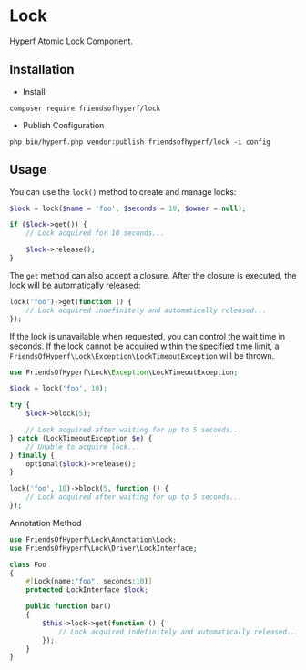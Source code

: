 # Lock

Hyperf Atomic Lock Component.

## Installation

- Install

```shell
composer require friendsofhyperf/lock
```

- Publish Configuration

```shell
php bin/hyperf.php vendor:publish friendsofhyperf/lock -i config
```

## Usage

You can use the `lock()` method to create and manage locks:

```php
$lock = lock($name = 'foo', $seconds = 10, $owner = null);

if ($lock->get()) {
    // Lock acquired for 10 seconds...

    $lock->release();
}
```

The `get` method can also accept a closure. After the closure is executed, the lock will be automatically released:

```php
lock('foo')->get(function () {
    // Lock acquired indefinitely and automatically released...
});
```

If the lock is unavailable when requested, you can control the wait time in seconds. If the lock cannot be acquired within the specified time limit, a `FriendsOfHyperf\Lock\Exception\LockTimeoutException` will be thrown.

```php
use FriendsOfHyperf\Lock\Exception\LockTimeoutException;

$lock = lock('foo', 10);

try {
    $lock->block(5);

    // Lock acquired after waiting for up to 5 seconds...
} catch (LockTimeoutException $e) {
    // Unable to acquire lock...
} finally {
    optional($lock)->release();
}

lock('foo', 10)->block(5, function () {
    // Lock acquired after waiting for up to 5 seconds...
});
```

Annotation Method

```php
use FriendsOfHyperf\Lock\Annotation\Lock;
use FriendsOfHyperf\Lock\Driver\LockInterface;

class Foo
{
    #[Lock(name:"foo", seconds:10)]
    protected LockInterface $lock;

    public function bar()
    {
        $this->lock->get(function () {
            // Lock acquired indefinitely and automatically released...
        });
    }
}
```